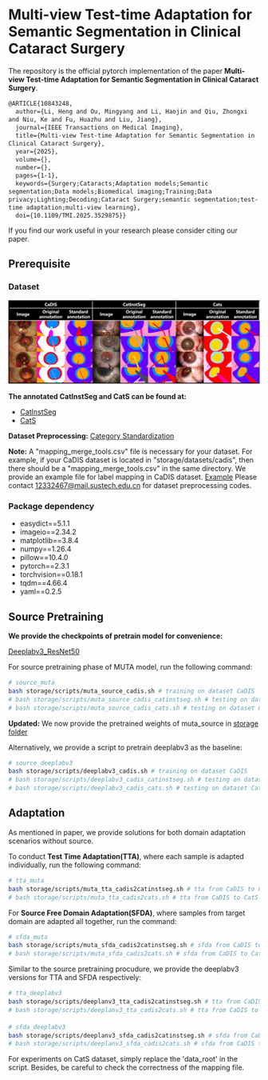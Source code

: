 # Multi-view Test-time Adaptation for Semantic Segmentation in Clinical Cataract Surgery
The repository is the official pytorch implementation of the paper **Multi-view Test-time Adaptation for Semantic Segmentation in Clinical Cataract Surgery**. 
```
@ARTICLE{10843248,
  author={Li, Heng and Ou, Mingyang and Li, Haojin and Qiu, Zhongxi and Niu, Ke and Fu, Huazhu and Liu, Jiang},
  journal={IEEE Transactions on Medical Imaging}, 
  title={Multi-view Test-time Adaptation for Semantic Segmentation in Clinical Cataract Surgery}, 
  year={2025},
  volume={},
  number={},
  pages={1-1},
  keywords={Surgery;Cataracts;Adaptation models;Semantic segmentation;Data models;Biomedical imaging;Training;Data privacy;Lighting;Decoding;Cataract Surgery;semantic segmentation;test-time adaptation;multi-view learning},
  doi={10.1109/TMI.2025.3529875}}
```
If you find our work useful in your research please consider citing our paper.

## Prerequisite
### Dataset
![](https://github.com/liamheng/CAI-algorithms/blob/main/figs/dataset_overview_github.png)

**The annotated CatInstSeg and CatS can be found at:**

- [CatInstSeg](https://github.com/liamheng/CAI-algorithms/blob/main/storage/datasets/CatInstSeg)
- [CatS](https://github.com/liamheng/CAI-algorithms/blob/main/storage/datasets/CatS)

**Dataset Preprocessing:** [Category Standardization](https://github.com/liamheng/CAI-algorithms/blob/main/Category%20Standardization.pdf)

**Note:** A "mapping_merge_tools.csv" file is necessary for your dataset. For example, if your CaDIS dataset is located in "storage/datasets/cadis", then there should be a "mapping_merge_tools.csv" in the same directory. We provide an example file for label mapping in CaDIS dataset. [Example](https://github.com/liamheng/CAI-algorithms/blob/main/static/mapping_merge_tools.csv)
Please contact 12332467@mail.sustech.edu.cn for dataset preprocessing codes.


### Package dependency

- easydict==5.1.1
- imageio==2.34.2
- matplotlib==3.8.4
- numpy==1.26.4
- pillow==10.4.0
- pytorch==2.3.1
- torchvision==0.18.1
- tqdm==4.66.4
- yaml==0.2.5

## Source Pretraining

**We provide the checkpoints of pretrain model for convenience:**

[Deeplabv3_ResNet50](https://www.dropbox.com/scl/fi/c4gd9jw8tq471o5jxu95l/deeplabv3_cadis.pth?rlkey=pqotfmc5cpb7crklbawvz0dl3&st=xgoxvc61&dl=0)


For source pretraining phase of MUTA model, run the following command:

```sh
# source_muta
bash storage/scripts/muta_source_cadis.sh # training on dataset CaDIS
# bash storage/scripts/muta_source_cadis_catinstseg.sh # testing on dataset CatInstSeg
# bash storage/scripts/muta_source_cadis_cats.sh # testing on dataset CatS
```
**Updated:** We now provide the pretrained weights of muta_source in [storage folder](https://github.com/liamheng/CAI-algorithms/blob/main/storage/checkpoints/source_domain)

Alternatively, we provide a script to pretrain deeplabv3 as the baseline:
```sh
# source_deeplabv3
bash storage/scripts/deeplabv3_cadis.sh # training on dataset CaDIS
# bash storage/scripts/deeplabv3_cadis_catinstseg.sh # testing on dataset CatInstSeg
# bash storage/scripts/deeplabv3_cadis_cats.sh # testing on dataset CatS
```

## Adaptation
As mentioned in paper, we provide solutions for both domain adaptation scenarios without source.

To conduct **Test Time Adaptation(TTA)**, where each sample is adapted individually, run the following command:

```sh
# tta_muta
bash storage/scripts/muta_tta_cadis2catinstseg.sh # tta from CaDIS to CatInstSeg
# bash storage/scripts/muta_tta_cadis2cats.sh # tta from CaDIS to CatS
```

For **Source Free Domain Adaptation(SFDA)**, where samples from target domain are adapted all together, run the command:

```sh
# sfda_muta
bash storage/scripts/muta_sfda_cadis2catinstseg.sh # sfda from CaDIS to CatInstSeg
# bash storage/scripts/muta_sfda_cadis2cats.sh # sfda from CaDIS to CatS
```

Similar to the source pretraining procudure, we provide the deeplabv3 versions for TTA and SFDA respectively:

```sh
# tta_deeplabv3
bash storage/scripts/deeplanv3_tta_cadis2catinstseg.sh # tta from CaDIS to CatInstSeg
# bash storage/scripts/deeplanv3_tta_cadis2cats.sh # tta from CaDIS to CatS

# sfda_deeplabv3
bash storage/scripts/deeplanv3_sfda_cadis2catinstseg.sh # sfda from CaDIS to CatInstSeg
# bash storage/scripts/deeplanv3_sfda_cadis2cats.sh # sfda from CaDIS to CatS
```

For experiments on CatS dataset, simply replace the 'data_root' in the script. Besides, be careful to check the correctness of the mapping file.
